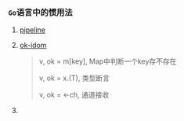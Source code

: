 ### `Go`语言中的惯用法

1. [pipeline](https://blog.golang.org/pipelines)

2. [ok-idom](https://blog.golang.org/go-maps-in-action) 

   > v, ok = m[key],   Map中判断一个key存不存在 
   >
   > v, ok = x.(T),   类型断言
   >
   > v, ok = <-ch,   通道接收

3. 
